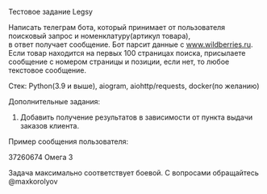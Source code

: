 Тестовое задание Legsy 

Написать телеграм бота, который принимает от пользователя поисковый запрос и номенклатуру(артикул товара),  
в ответ получает сообщение. Бот парсит данные с www.wildberries.ru. 
Если товар находится на первых 100 страницах поиска, присылаете сообщение с номером страницы и позиции, если нет,
то любое текстовое сообщение. 

Стек: Python(3.9 и выше), aiogram, aiohttp/requests, docker(по желанию)


Дополнительные задания:
1) Добавить получение результатов в зависимости от пункта выдачи заказов клиента.

Пример сообщения пользователя:

37260674 Омега 3


Задача максимально соответствует боевой. С вопросами обращайтесь @maxkorolyov

